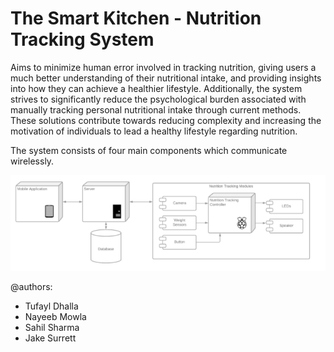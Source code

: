 # The Smart Kitchen - Nutrition Tracking System

Aims to minimize human error involved in tracking nutrition, giving users a much better understanding of their nutritional intake, and providing insights into how they can achieve a healthier lifestyle. Additionally, the system strives to significantly reduce the psychological burden associated with manually tracking personal nutritional intake through current methods. These solutions contribute towards reducing complexity and increasing the motivation of individuals to lead a healthy lifestyle regarding nutrition.

The system consists of four main components which communicate wirelessly.

![alt text](https://github.com/tufayldhalla/SmartKitchenHomeSystem/blob/main/Overview%20of%20System.png)

@authors:
  * Tufayl Dhalla
  * Nayeeb Mowla
  * Sahil Sharma
  * Jake Surrett
